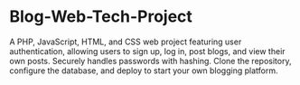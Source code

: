# Blog-Web-Tech-Project
A PHP, JavaScript, HTML, and CSS web project featuring user authentication, allowing users to sign up, log in, post blogs, and view their own posts. Securely handles passwords with hashing. Clone the repository, configure the database, and deploy to start your own blogging platform.
